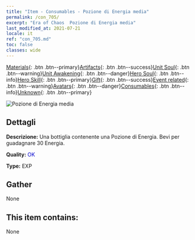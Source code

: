 ```yaml
---
title: "Item - Consumables - Pozione di Energia media"
permalink: /con_705/
excerpt: "Era of Chaos  Pozione di Energia media"
last_modified_at: 2021-07-21
locale: it
ref: "con_705.md"
toc: false
classes: wide
---
```

 [Materials](/ItemsIT/){: .btn .btn--primary}[Artifacts](/ItemsIT/Artifacts/){: .btn .btn--success}[Unit Soul](/ItemsIT/UnitSoul/){: .btn .btn--warning}[Unit Awakening](/ItemsIT/UnitAwakening/){: .btn .btn--danger}[Hero Soul](/ItemsIT/HeroSoul/){: .btn .btn--info}[Hero Skill](/ItemsIT/HeroSkill/){: .btn .btn--primary}[Gift](/ItemsIT/Gift/){: .btn .btn--success}[Event related](/ItemsIT/Events/){: .btn .btn--warning}[Avatars](/ItemsIT/Avatars/){: .btn .btn--danger}[Consumables](/ItemsIT/Consumables/){: .btn .btn--info}[Unknown](/ItemsIT/Unknown/){: .btn .btn--primary}

 ![Pozione di Energia media](/images/t/i_505.png)

## Dettagli
 **Descrizione:** Una bottiglia contenente una Pozione di Energia. Bevi per guadagnare 30 Energia.

 **Quality:** <span style="color: #0000CD">OK</span>

 **Type:** EXP

## Gather

  None

## This item contains:

  None

